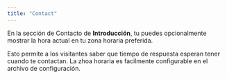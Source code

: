 ```yaml
---
title: "Contact"
---
```


En la sección de Contacto de **Introducción**, tu puedes opcionalmente mostrar la hora actual en tu zona horaria preferida.

Esto permite a los visitantes saber que tiempo de respuesta esperan tener cuando te contactan. La zhoa horaria es facilmente configurable en el archivo de configuración.
